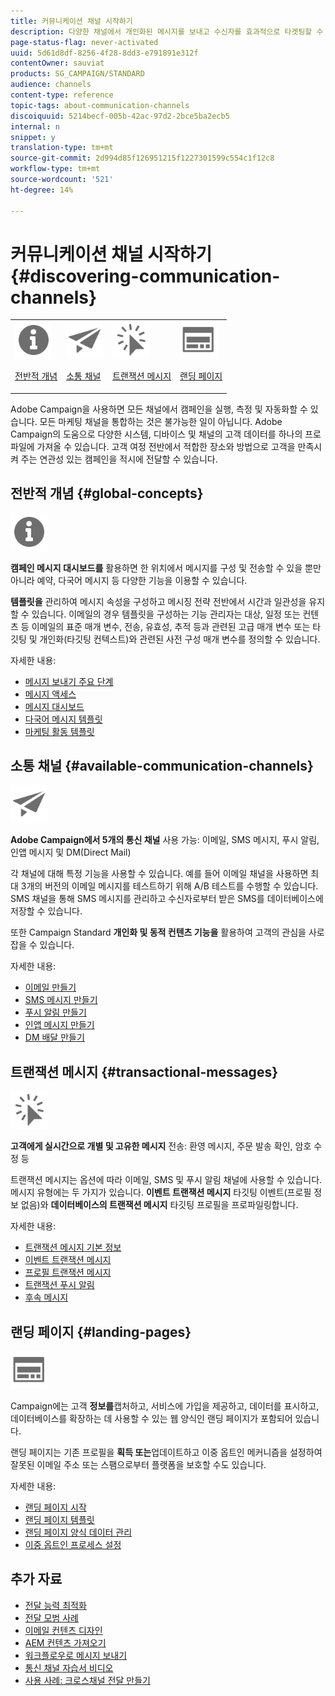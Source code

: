 ```yaml
---
title: 커뮤니케이션 채널 시작하기
description: 다양한 채널에서 개인화된 메시지를 보내고 수신자를 효과적으로 타겟팅할 수 있는 크로스채널 캠페인을 제작하는 방법을 살펴볼 수 있습니다.
page-status-flag: never-activated
uuid: 5d61d8df-8256-4f28-8dd3-e791891e312f
contentOwner: sauviat
products: SG_CAMPAIGN/STANDARD
audience: channels
content-type: reference
topic-tags: about-communication-channels
discoiquuid: 5214becf-005b-42ac-97d2-2bce5ba2ecb5
internal: n
snippet: y
translation-type: tm+mt
source-git-commit: 2d994d85f126951215f1227301599c554c1f12c8
workflow-type: tm+mt
source-wordcount: '521'
ht-degree: 14%

---
```



# 커뮤니케이션 채널 시작하기 {#discovering-communication-channels}

<table>
<tr>
<td><img src="assets/do-not-localize/icon_concepts.svg" width="60px"><p><a href="#global-concepts">전반적 개념</a></p></td>
<td><img src="assets/do-not-localize/icon_channels.svg" width="60px"><p><a href="#available-communication-channels">소통 채널</a></p></td>
<td><img src="assets/do-not-localize/icon_transactional.svg" width="60px"><p><a href="#transactional-messages">트랜잭션 메시지</a></p></td>
<td><img src="assets/do-not-localize/icon_landing.svg" width="60px"><p><a href="#landing-pages">랜딩 페이지</a></p></td></tr>
</table>

Adobe Campaign을 사용하면 모든 채널에서 캠페인을 실행, 측정 및 자동화할 수 있습니다.
모든 마케팅 채널을 통합하는 것은 불가능한 일이 아닙니다. Adobe Campaign의 도움으로 다양한 시스템, 디바이스 및 채널의 고객 데이터를 하나의 프로파일에 가져올 수 있습니다. 고객 여정 전반에서 적합한 장소와 방법으로 고객을 만족시켜 주는 연관성 있는 캠페인을 적시에 전달할 수 있습니다.

## 전반적 개념 {#global-concepts}

<img src="assets/do-not-localize/icon_concepts.svg" width="60px">

**캠페인 메시지 대시보드를** 활용하면 한 위치에서 메시지를 구성 및 전송할 수 있을 뿐만 아니라 예약, 다국어 메시지 등 다양한 기능을 이용할 수 있습니다.

**템플릿을** 관리하여 메시지 속성을 구성하고 메시징 전략 전반에서 시간과 일관성을 유지할 수 있습니다. 이메일의 경우 템플릿을 구성하는 기능 관리자는 대상, 일정 또는 컨텐츠 등 이메일의 표준 매개 변수, 전송, 유효성, 추적 등과 관련된 고급 매개 변수 또는 타깃팅 및 개인화(타깃팅 컨텍스트)와 관련된 사전 구성 매개 변수를 정의할 수 있습니다.

자세한 내용:

* [메시지 보내기 주요 단계](../../channels/using/key-steps-to-send-a-message.md)
* [메시지 액세스](../../channels/using/accessing-messages.md)
* [메시지 대시보드](../../channels/using/message-dashboard.md)
* [다국어 메시지 템플릿](../../channels/using/multilingual-messages-template.md)
* [마케팅 활동 템플릿](../../start/using/marketing-activity-templates.md)

## 소통 채널 {#available-communication-channels}

<img src="assets/do-not-localize/icon_channels.svg"  width="60px">

**Adobe Campaign에서 5개의 통신 채널** 사용 가능: 이메일, SMS 메시지, 푸시 알림, 인앱 메시지 및 DM(Direct Mail)

각 채널에 대해 특정 기능을 사용할 수 있습니다. 예를 들어 이메일 채널을 사용하면 최대 3개의 버전의 이메일 메시지를 테스트하기 위해 A/B 테스트를 수행할 수 있습니다. SMS 채널을 통해 SMS 메시지를 관리하고 수신자로부터 받은 SMS를 데이터베이스에 저장할 수 있습니다.

또한 Campaign Standard **개인화 및 동적 컨텐츠 기능을** 활용하여 고객의 관심을 사로잡을 수 있습니다.

자세한 내용:

* [이메일 만들기](../../channels/using/about-emails.md)
* [SMS 메시지 만들기](../../channels/using/about-sms-messages.md)
* [푸시 알림 만들기](../../channels/using/about-push-notifications.md)
* [인앱 메시지 만들기](../../channels/using/about-in-app-messaging.md)
* [DM 배달 만들기](../../channels/using/about-direct-mail.md)

## 트랜잭션 메시지 {#transactional-messages}

<img src="assets/do-not-localize/icon_transactional.svg" width="60px">

**고객에게 실시간으로 개별 및 고유한 메시지** 전송: 환영 메시지, 주문 발송 확인, 암호 수정 등

트랜잭션 메시지는 옵션에 따라 이메일, SMS 및 푸시 알림 채널에 사용할 수 있습니다. 메시지 유형에는 두 가지가 있습니다. **이벤트 트랜잭션 메시지** 타깃팅 이벤트(프로필 정보 없음)와 **데이터베이스의 트랜잭션 메시지** 타깃팅 프로필을 프로파일링합니다.

자세한 내용:

* [트랜잭션 메시지 기본 정보](../../channels/using/about-transactional-messaging.md)
* [이벤트 트랜잭션 메시지](../../channels/using/event-transactional-messages.md)
* [프로필 트랜잭션 메시지](../../channels/using/profile-transactional-messages.md)
* [트랜잭션 푸시 알림](../../channels/using/transactional-push-notifications.md)
* [후속 메시지](../../channels/using/follow-up-messages.md)

## 랜딩 페이지 {#landing-pages}

<img src="assets/do-not-localize/icon_landing.svg" width="60px">

Campaign에는 고객 **정보를**&#x200B;캡처하고, 서비스에 가입을 제공하고, 데이터를 표시하고, 데이터베이스를 확장하는 데 사용할 수 있는 웹 양식인 랜딩 페이지가 포함되어 있습니다.

랜딩 페이지는 기존 프로필을 **획득 또는**&#x200B;업데이트하고 이중 옵트인 메커니즘을 설정하여 잘못된 이메일 주소 또는 스팸으로부터 플랫폼을 보호할 수도 있습니다.

자세한 내용:

* [랜딩 페이지 시작](../../channels/using/getting-started-with-landing-pages.md)
* [랜딩 페이지 템플릿](../../channels/using/landing-page-templates.md)
* [랜딩 페이지 양식 데이터 관리](../../channels/using/managing-landing-page-form-data.md)
* [이중 옵트인 프로세스 설정](../../channels/using/setting-up-a-double-opt-in-process.md)

## 추가 자료

* [전달 능력 최적화](../../sending/using/about-deliverability.md)
* [전달 모범 사례](https://helpx.adobe.com/kr/campaign/kb/delivery-best-practices.html)
* [이메일 컨텐츠 디자인](../../designing/using/designing-content-in-adobe-campaign.md)
* [AEM 컨텐츠 가져오기](../../integrating/using/creating-email-experience-manager.md)
* [워크플로우로 메시지 보내기](../../automating/using/about-channel-activities.md)
* [통신 채널 자습서 비디오](https://docs.adobe.com/content/help/en/campaign-standard-learn/tutorials/communication-channels/email/create-email-from-homepage.html)
* [사용 사례: 크로스채널 전달 만들기](../../automating/using/workflow-cross-channel-delivery.md)
